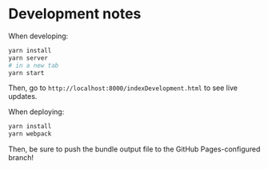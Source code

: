 # Development notes

When developing:

```sh
yarn install
yarn server
# in a new tab
yarn start
```

Then, go to `http://localhost:8000/indexDevelopment.html` to see live updates.

When deploying:

```sh
yarn install
yarn webpack
```

Then, be sure to push the bundle output file to the GitHub Pages-configured branch!